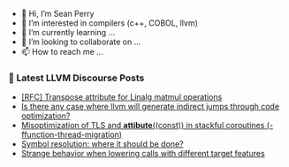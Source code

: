 - 👋 Hi, I’m Sean Perry
- 👀 I’m interested in compilers (c++, COBOL, llvm)
- 🌱 I’m currently learning ...
- 💞️ I’m looking to collaborate on ...
- 📫 How to reach me ...

<!---
s66perry/s66perry is a ✨ special ✨ repository because its `README.md` (this file) appears on your GitHub profile.
You can click the Preview link to take a look at your changes.
--->
### 📕 Latest LLVM Discourse Posts

<!-- DISCOURSE-LLVM:START -->
- [[RFC] Transpose attribute for Linalg matmul operations](https://discourse.llvm.org/t/rfc-transpose-attribute-for-linalg-matmul-operations/80092#post_1)
- [Is there any case where llvm will generate indirect jumps through code optimization?](https://discourse.llvm.org/t/is-there-any-case-where-llvm-will-generate-indirect-jumps-through-code-optimization/80091#post_1)
- [Misoptimization of TLS and __attibute__&lpar;&lpar;const&rpar;&rpar; in stackful coroutines &lpar;-ffunction-thread-migration&rpar;](https://discourse.llvm.org/t/misoptimization-of-tls-and-attibute-const-in-stackful-coroutines-ffunction-thread-migration/80081#post_8)
- [Symbol resolution: where it should be done?](https://discourse.llvm.org/t/symbol-resolution-where-it-should-be-done/80089#post_1)
- [Strange behavior when lowering calls with different target features](https://discourse.llvm.org/t/strange-behavior-when-lowering-calls-with-different-target-features/80085#post_3)
<!-- DISCOURSE-LLVM:END -->
